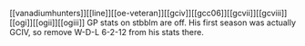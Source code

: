 [[vanadiumhunters]][[line]][[oe-veteran]][[gciv]][[gcc06]][[gcvii]][[gcviii]][[ogi]][[ogii]][[ogiii]]
GP stats on stbblm are off. His first season was actually GCIV, so remove W-D-L 6-2-12 from his stats there. 